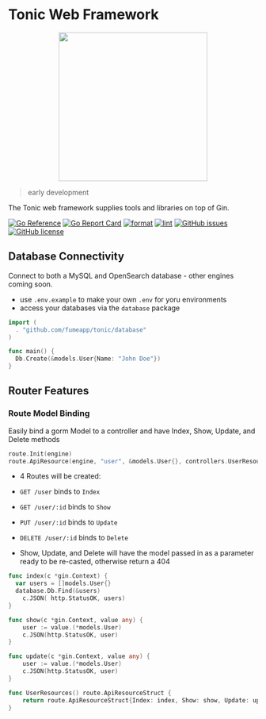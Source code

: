 
# Tonic Web Framework

<p align="center">
  <img src="https://raw.githubusercontent.com/fumeapp/tonic/main/tonic.jpg" width="300" />
</p>

> early development

The Tonic web framework supplies tools and libraries on top of Gin.

[![Go Reference](https://pkg.go.dev/badge/github.com/fumeapp/tonic.svg)](https://pkg.go.dev/github.com/fumeapp/tonic)
[![Go Report Card](https://goreportcard.com/badge/github.com/fumeapp/tonic)](https://goreportcard.com/report/github.com/fumeapp/tonic)
[![format](https://github.com/fumeapp/tonic/actions/workflows/format.yml/badge.svg)](https://github.com/fumeapp/tonic/actions/workflows/format.yml)
[![lint](https://github.com/fumeapp/tonic/actions/workflows/lint.yml/badge.svg)](https://github.com/fumeapp/tonic/actions/workflows/lint.yml)
[![GitHub issues](https://img.shields.io/github/issues/fumeapp/tonic)](https://github.com/fumeapp/tonic/issues)
[![GitHub license](https://img.shields.io/github/license/fumeapp/tonic)](https://github.com/fumeapp/tonic/blob/main/license)


## Database Connectivity
Connect to both a MySQL and OpenSearch database - other engines coming soon.
* use `.env.example` to make your own `.env` for yoru environments
* access your databases via the `database` package

```go
import (
  . "github.com/fumeapp/tonic/database"
)

func main() {
  Db.Create(&models.User{Name: "John Doe"})
}
```

## Router Features
### Route Model Binding

Easily bind a gorm Model to a controller and have Index, Show, Update, and Delete methods

```go
route.Init(engine)
route.ApiResource(engine, "user", &models.User{}, controllers.UserResources())
```
* 4 Routes will be created:
* `GET /user` binds to `Index`
* `GET /user/:id` binds to `Show`
* `PUT /user/:id` binds to `Update`
* `DELETE /user/:id` binds to `Delete`

* Show, Update, and Delete will have the model passed in as a parameter ready to be re-casted, otherwise return a 404

```go
func index(c *gin.Context) {
  var users = []models.User{}
  database.Db.Find(&users)
	c.JSON( http.StatusOK, users)
}

func show(c *gin.Context, value any) {
	user := value.(*models.User)
	c.JSON(http.StatusOK, user)
}

func update(c *gin.Context, value any) {
	user := value.(*models.User)
	c.JSON(http.StatusOK, user)
}

func UserResources() route.ApiResourceStruct {
	return route.ApiResourceStruct{Index: index, Show: show, Update: update}
}
```